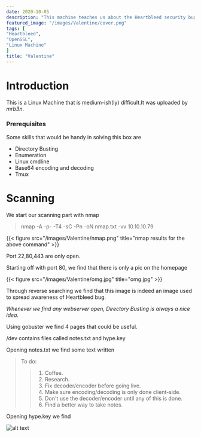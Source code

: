 ```yaml
---
date: 2020-10-05
description: "This machine teaches us about the Heartbleed security bug (CVE-2014-0160) in OpenSSL cryptography library.It had a huge impact on the world"
featured_image: "/images/Valentine/cover.png"
tags: [
"Heartbleed",
"OpenSSL",
"Linux Machine"
]
title: "Valentine"
---
```



# Introduction
This is a Linux Machine that is medium-ish(ly) difficult.It was uploaded by *mrb3n*.

### Prerequisites
Some skills that would be handy in solving this box are 

* Directory Busting
* Enumeration
* Linux cmdline
* Base64 encoding and decoding
* Tmux

# Scanning
We start our scanning part with nmap

> nmap -A -p- -T4 -sC -Pn -oN nmap.txt -vv 10.10.10.79

{{< figure src="/images/Valentine/nmap.png" title="nmap results for the above command" >}}

Port 22,80,443 are only open.

Starting off with port 80, we find that there is only a pic on the homepage 

{{< figure src="/images/Valentine/omg.jpg" title="omg.jpg" >}}

Through reverse searching we find that this image is indeed an image used to spread awareness of Heartbleed bug.

*Whenever we find any webserver open, Directory Busting is always a nice idea.*

Using gobuster we find 4 pages that could be useful.

<!--Image of Gobuster-->

/dev contains files called notes.txt and hype.key

Opening notes.txt we find some text written

>To do:
>>1) Coffee.
>>2) Research.
>>3) Fix decoder/encoder before going live.
>>4) Make sure encoding/decoding is only done client-side.
>>5) Don't use the decoder/encoder until any of this is done.
>>6) Find a better way to take notes.



Opening hype.key we find 

![alt text](/images/Valentine/hype-key.png "title")

